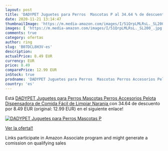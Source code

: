 ```yaml
---
layout: post
title: 'DADYPET Juguetes para Perros  Mascotas P al 34.64 % de descuento'
date: 2020-11-21 13:14:47
thumbnailImage: 'https://m.media-amazon.com/images/I/51QrpLMLRsL._SL200_.jpg'
images: [ 'https://m.media-amazon.com/images/I/51QrpLMLRsL._SL200_.jpg' ]
comments: true
category: ofertas
author: ring
slug: 'B07DCL8H3V-es'
description:
actualPrice: 8.49 EUR
currency: EUR
price: 8.49
comparePrice: 12.99 EUR
inStock: true
prodname: 'DADYPET Juguetes para Perros  Mascotas Perros Accesorios Pelota Dispensadora de Comida Fácil de Limpiar  Naranja '
country: 'es'
---
```


Está [DADYPET Juguetes para Perros  Mascotas Perros Accesorios Pelota Dispensadora de Comida Fácil de Limpiar  Naranja ](https://www.amazon.es/dp/B07DCL8H3V/?tag=tolees-21) con 34.64 de descuento por 8.49 EUR (original: 12.99 EUR) en el siguiente enlace!

[![DADYPET Juguetes para Perros  Mascotas P](https://m.media-amazon.com/images/I/51QrpLMLRsL._SL200_.jpg)](https://www.amazon.es/dp/B07DCL8H3V/?tag=tolees-21)

[Ver la oferta!!](https://www.amazon.es/dp/B07DCL8H3V/?tag=tolees-21)

Links participate in Amazon Associate program and might generate a comission on qualifying sales


